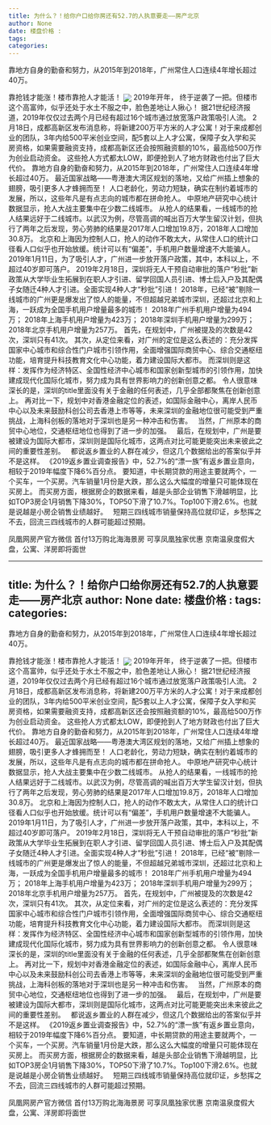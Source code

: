 ```yaml
---
title: 为什么？！给你户口给你房还有52.7的人执意要走——房产北京
author: None
date: 楼盘价格 : 
tags: 
categories: 
---
```

靠地方自身的勤奋和努力，从2015年到2018年，广州常住人口连续4年增长超过40万。
<!-- more -->
靠抢钱才能涨！楼市靠抢人才能活！
<img align="center" border="0" src="http://e0.ifengimg.com/06/2019/0220/F38DE977FC6674A8C87BD279DA8F05977A5C29CD_size60_w1194_h382.jpeg" />
2019年开年，
终于逆袭了一把。但楼市这个高富帅，似乎还处于水土不服之中，脸色差地让人揪心！
据21世纪经济报道，2019年仅仅过去两个月已经有超过16个城市通过放宽落户政策吸引人流。
2月18日，成都高新区发布消息称，将新建200万平方米的人才公寓！对于来成都创业的团队，3年内给500平米创业空间，配5套以上人才公寓，保障子女入学和买房资格，如果需要融资支持，成都高新区还会按照融资额的10%，最高给500万作为创业启动资金。
这些抢人方式都太LOW，即便抢到人了地方财政也付出了巨大代价。
靠地方自身的勤奋和努力，从2015年到2018年，广州常住人口连续4年增长超过40万。
最近国家战略——粤港澳大湾区规划的落地，又给广州插上想象的翅膀，吸引更多人才蜂拥而至！
人口老龄化，劳动力短缺，确实在制约着城市的发展，所以，这些年凡是有点志向的城市都在拼命抢人。
中原地产研究中心统计数据显示，抢人大战主要集中在少数二线城市。
从抢人的结果看，一线城市的抢人结果远好于二线城市。以武汉为例，尽管高调的喊出百万大学生留汉计划，但执行了两年之后发现，劳心劳肺的结果是2017年人口增加19.8万，2018年人口增加30.8万。
北京和上海因为控制人口，抢人的动作不敢太大，从常住人口的统计口径看人口似乎也开始放缓。统计可以有“偏差”，手机用户数量增速不大能骗人。
2019年1月11日，为了吸引人才，广州进一步放开落户政策，其中，本科以上，不超过40岁即可落户。
2019年2月18日，深圳将无人干预自动审批的落户“秒批”新政策从大学毕业生拓展到在职人才引进、留学回国人员引进、博士后入户及其配偶子女随迁4种人才引进。全面实现4种人才“秒批”引进！
2018年，已经“被”剔除一线城市的广州更是爆发出了惊人的能量，不但超越兄弟城市深圳，还超过北京和上海，一跃成为全国手机用户增量最多的城市！
2018年广州手机用户增量为494万；
2018年上海手机用户增量为423万；
2018年深圳手机用户增量为299万；
2018年北京手机用户增量为257万。
首先，在规划中，广州被提及的次数是42次，深圳只有41次。
其次，从定位来看，对广州的定位是这么表述的：充分发挥国家中心城市和综合性门户城市引领作用，全面增强国际商贸中心、综合交通枢纽功能，培育提升科技教育文化中心功能，着力建设国际大都市。
而深圳则是这样：发挥作为经济特区、全国性经济中心城市和国家创新型城市的引领作用，加快建成现代化国际化城市，努力成为具有世界影响力的创新创意之都。
令人很意味深长的是，深圳的title里面没有关于金融的任何表述，几乎全部都聚焦在创新创意上。
再对比一下，规划中对香港金融定位的表述，如国际金融中心，离岸人民币中心以及未来鼓励科创公司去香港上市等等，未来深圳的金融地位很可能受到严重挑战，上海科创板的落地对于深圳也是另一种冲击和伤害。
 
当然，广州原本的商贸中心地位，交通枢纽地位也得到了进一步的加强。
 
最后，在规划中，广州是要被建设为国际大都市，深圳则是国际化城市，这两点对比可能更能突出未来彼此之间的重要性差别。
 
都说返乡置业的人群在减少，但这几个数据给出的答案似乎并不是这样。
《2019返乡置业调查报告》中，52.7%的“漂一族”有返乡置业意向，相较于2019年幅度下降6%百分点。
要知道，中长期贷款的用途主要就两个，一个买车，一个买房。汽车销量1月份是大跌，那么这么大幅度的增量只可能体现在买房上。
而买房方面，根据房企的数据来看，越是头部企业销售下滑越明显，比如TOP3房企1月销售下降30%，TOP50下滑了10.7%。Top100下滑2.6%。也就是说越是小房企销售业绩越好。
 
短期三四线城市销量保持高位就印证，乡愁挥之不去，回流三四线城市的人群可能超过预期。
                        
                        
                        
                        
                                        
                    
                    
                
                    
                    
                    
                
                    
                
凤凰网房产官方微信
首付13万购北海海景房 可享凤凰独家优惠
京南温泉度假大盘，公寓、洋房即将面世
	                        
	                    
	                        
	                    
---
title: 为什么？！给你户口给你房还有52.7的人执意要走——房产北京
author: None
date: 楼盘价格 : 
tags: 
categories: 
---
靠地方自身的勤奋和努力，从2015年到2018年，广州常住人口连续4年增长超过40万。
<!-- more -->
靠抢钱才能涨！楼市靠抢人才能活！
<img align="center" border="0" src="http://e0.ifengimg.com/06/2019/0220/F38DE977FC6674A8C87BD279DA8F05977A5C29CD_size60_w1194_h382.jpeg" />
2019年开年，
终于逆袭了一把。但楼市这个高富帅，似乎还处于水土不服之中，脸色差地让人揪心！
据21世纪经济报道，2019年仅仅过去两个月已经有超过16个城市通过放宽落户政策吸引人流。
2月18日，成都高新区发布消息称，将新建200万平方米的人才公寓！对于来成都创业的团队，3年内给500平米创业空间，配5套以上人才公寓，保障子女入学和买房资格，如果需要融资支持，成都高新区还会按照融资额的10%，最高给500万作为创业启动资金。
这些抢人方式都太LOW，即便抢到人了地方财政也付出了巨大代价。
靠地方自身的勤奋和努力，从2015年到2018年，广州常住人口连续4年增长超过40万。
最近国家战略——粤港澳大湾区规划的落地，又给广州插上想象的翅膀，吸引更多人才蜂拥而至！
人口老龄化，劳动力短缺，确实在制约着城市的发展，所以，这些年凡是有点志向的城市都在拼命抢人。
中原地产研究中心统计数据显示，抢人大战主要集中在少数二线城市。
从抢人的结果看，一线城市的抢人结果远好于二线城市。以武汉为例，尽管高调的喊出百万大学生留汉计划，但执行了两年之后发现，劳心劳肺的结果是2017年人口增加19.8万，2018年人口增加30.8万。
北京和上海因为控制人口，抢人的动作不敢太大，从常住人口的统计口径看人口似乎也开始放缓。统计可以有“偏差”，手机用户数量增速不大能骗人。
2019年1月11日，为了吸引人才，广州进一步放开落户政策，其中，本科以上，不超过40岁即可落户。
2019年2月18日，深圳将无人干预自动审批的落户“秒批”新政策从大学毕业生拓展到在职人才引进、留学回国人员引进、博士后入户及其配偶子女随迁4种人才引进。全面实现4种人才“秒批”引进！
2018年，已经“被”剔除一线城市的广州更是爆发出了惊人的能量，不但超越兄弟城市深圳，还超过北京和上海，一跃成为全国手机用户增量最多的城市！
2018年广州手机用户增量为494万；
2018年上海手机用户增量为423万；
2018年深圳手机用户增量为299万；
2018年北京手机用户增量为257万。
首先，在规划中，广州被提及的次数是42次，深圳只有41次。
其次，从定位来看，对广州的定位是这么表述的：充分发挥国家中心城市和综合性门户城市引领作用，全面增强国际商贸中心、综合交通枢纽功能，培育提升科技教育文化中心功能，着力建设国际大都市。
而深圳则是这样：发挥作为经济特区、全国性经济中心城市和国家创新型城市的引领作用，加快建成现代化国际化城市，努力成为具有世界影响力的创新创意之都。
令人很意味深长的是，深圳的title里面没有关于金融的任何表述，几乎全部都聚焦在创新创意上。
再对比一下，规划中对香港金融定位的表述，如国际金融中心，离岸人民币中心以及未来鼓励科创公司去香港上市等等，未来深圳的金融地位很可能受到严重挑战，上海科创板的落地对于深圳也是另一种冲击和伤害。
 
当然，广州原本的商贸中心地位，交通枢纽地位也得到了进一步的加强。
 
最后，在规划中，广州是要被建设为国际大都市，深圳则是国际化城市，这两点对比可能更能突出未来彼此之间的重要性差别。
 
都说返乡置业的人群在减少，但这几个数据给出的答案似乎并不是这样。
《2019返乡置业调查报告》中，52.7%的“漂一族”有返乡置业意向，相较于2019年幅度下降6%百分点。
要知道，中长期贷款的用途主要就两个，一个买车，一个买房。汽车销量1月份是大跌，那么这么大幅度的增量只可能体现在买房上。
而买房方面，根据房企的数据来看，越是头部企业销售下滑越明显，比如TOP3房企1月销售下降30%，TOP50下滑了10.7%。Top100下滑2.6%。也就是说越是小房企销售业绩越好。
 
短期三四线城市销量保持高位就印证，乡愁挥之不去，回流三四线城市的人群可能超过预期。
                        
                        
                        
                        
                                        
                    
                    
                
                    
                    
                    
                
                    
                
凤凰网房产官方微信
首付13万购北海海景房 可享凤凰独家优惠
京南温泉度假大盘，公寓、洋房即将面世
	                        
	                    
	                        
	                    
